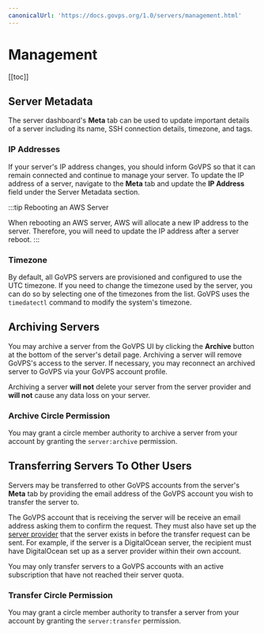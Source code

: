 ```yaml
---
canonicalUrl: 'https://docs.govps.org/1.0/servers/management.html'
---
```

# Management

[[toc]]

## Server Metadata

The server dashboard's **Meta** tab can be used to update important details of a server including its name, SSH connection details, timezone, and tags.

### IP Addresses

If your server's IP address changes, you should inform GoVPS so that it can remain connected and continue to manage your server. To update the IP address of a server, navigate to the **Meta** tab and update the **IP Address** field under the Server Metadata section.

:::tip Rebooting an AWS Server

When rebooting an AWS server, AWS will allocate a new IP address to the server. Therefore, you will need to update the IP address after a server reboot.
:::

### Timezone

By default, all GoVPS servers are provisioned and configured to use the UTC timezone. If you need to change the timezone used by the server, you can do so by selecting one of the timezones from the list. GoVPS uses the `timedatectl` command to modify the system's timezone.

## Archiving Servers

You may archive a server from the GoVPS UI by clicking the **Archive** button at the bottom of the server's detail page. Archiving a server will remove GoVPS's access to the server. If necessary, you may reconnect an archived server to GoVPS via your GoVPS account profile.

Archiving a server **will not** delete your server from the server provider and **will not** cause any data loss on your server.

### Archive Circle Permission

You may grant a circle member authority to archive a server from your account by granting the `server:archive` permission.

## Transferring Servers To Other Users

Servers may be transferred to other GoVPS accounts from the server's **Meta** tab by providing the email address of the GoVPS account you wish to transfer the server to.

The GoVPS account that is receiving the server will be receive an email address asking them to confirm the request. They must also have set up the [server provider](/1.0/servers/providers.html) that the server exists in before the transfer request can be sent. For example, if the server is a DigitalOcean server, the recipient must have DigitalOcean set up as a server provider within their own account.

You may only transfer servers to a GoVPS accounts with an active subscription that have not reached their server quota.

### Transfer Circle Permission

You may grant a circle member authority to transfer a server from your account by granting the `server:transfer` permission.